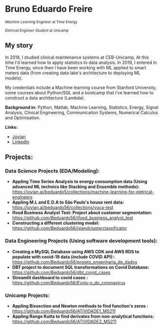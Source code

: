 # Bruno Eduardo Freire
<sub>*Machine Learning Engineer* at Time Energy</sub>

<sub>*Eletrical Engineer Student* at Unicamp</sub>

## My story
In 2018, I studied clinical maintenance systems at CEB-Unicamp, At this time I'd learned how to apply statistics to data analysis. In 2019, I entered in Time Energy, since then I have been working with ML applied to smart meters data (from creating data lake's architecture to deploying ML models).

My credentials include a Machine learning course from Stanford University, some courses about Python/SQL and a bootcamp that i've learned how to construct a data architecture (Lambda).

**Background in:** Python, Matlab, Machine Learning, Statistics, Energy, Signal Analysis, Clinical Engineering, Communication Systems, Numerical Calculus and Optimisation.

**Links:**
* [Jovian](https://jovian.ai/beduardo56/collections)
* [LinkedIn](https://www.linkedin.com/in/bruno-eduardo-freire-e-silva/)


## Projects:
  ### Data Science Projects (EDA/Modeling):

  * **Appling Time Series Analysis to energy consumption data (Using advanced ML technics like Stacking and Ensemble methods):** https://jovian.ai/beduardo5/collections/machine-learning-for-eletrical-engineers
  * **Appling M.L and E.D.A to São Paulo's house rent data:** https://jovian.ai/beduardo56/collections/yuca-test
  * **Ifood Business Analyst Test: Project about customer segmentation:** https://github.com/Beduardo56/ifood_business_analyst_test
  * **Constructing a different clustering model:** https://github.com/Beduardo56/islandclusterclassificator
 
 ### Data Engineering Projects (Using software development tools):

  * **Creating a MySQL Database using AWS CDK and AWS RDS to populate with covid-19 data (include COVID API):**: https://github.com/Beduardo56/projeto_engenharia_de_dados
  * **DBT project to document SQL transformations on Covid Database:** https://github.com/Beduardo56/dbt_covid_cases
  * **Streamlit dashboard to covid cases :** https://github.com/Beduardo56/Evolu-o_do_coronavirus
 
 ### Unicamp Projects:
 
  * **Appling Bissection and Newton methods to find function's zeros :** https://github.com/Beduardo56/ATIVIDADE1_MS211
  * **Appling Range Kutta to find derivates from non-analytical functions:** https://github.com/Beduardo56/ATIVIDADE2_MS211
